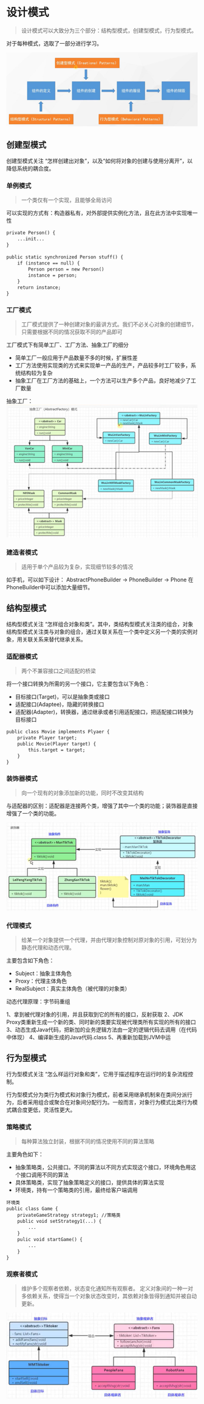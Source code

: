 # 设计模式

>设计模式可以大致分为三个部分：结构型模式，创建型模式，行为型模式。

对于每种模式，选取了一部分进行学习。

![](./1.png)


## 创建型模式
创建型模式关注 “怎样创建出对象”，以及“如何将对象的创建与使用分离开”，以降低系统的耦合度。

### 单例模式
>一个类仅有一个实现，且能够全局访问

可以实现的方式有：构造器私有，对外部提供实例化方法，且在此方法中实现唯一性

```
private Person() {
    ...init...
}

public static synchronized Person stuff() {
    if (instance == null) {
        Person person = new Person()
        instance = person;
    }
    return instance;
}
```

### 工厂模式
>工厂模式提供了一种创建对象的最讲方式。我们不必关心对象的创建细节，只需要根据不同的情况获取不同的产品即可

工厂模式下有简单工厂、工厂方法、抽象工厂的细分
- 简单工厂一般应用于产品数量不多的时候，扩展性差
- 工厂方法使用实现类的方式来实现单一产品的生产，产品较多时工厂较多，系统结构较为复杂
- 抽象工厂在工厂方法的基础上，一个方法可以生产多个产品，良好地减少了工厂数量

抽象工厂：
![](./2.png)

### 建造者模式
>适用于单个产品较为复杂，实现细节较多的情况

如手机，可以如下设计：
AbstractPhoneBuilder -> PhoneBuilder -> Phone
在PhoneBuilder中可以添加大量细节。


## 结构型模式
结构型模式关注 “怎样组合对象和类”。其中，类结构型模式关注类的组合，对象结构型模式关注类与对象的组合，通过关联关系在一个类中定义另一个类的实例对象，用关联关系来替代继承关系。

### 适配器模式
>两个不兼容接口之间适配的桥梁

将一个接口转换为所需的另一个接口，它主要包含以下角色：
- 目标接口(Target)，可以是抽象类或接口
- 适配接口(Adaptee)，隐藏的转换接口
- 适配器(Adapter)，转换器，通过继承或者引用适配接口，把适配接口转换为目标接口

```
public class Movie implements Plyaer {
    private Player target;
    public Movie(Player target) {
        this.target = target;
    }
}
```

### 装饰器模式
>向一个现有的对象添加新的功能，同时不改变其结构

与适配器的区别：适配器是连接两个类，增强了其中一个类的功能；装饰器是直接增强了一个类的功能。

![](./3.png)

### 代理模式
>给某一个对象提供一个代理，并由代理对象控制对原对象的引用，可划分为静态代理和动态代理。

主要包含如下角色：
- Subject：抽象主体角色
- Proxy：代理主体角色
- RealSubject：真实主体角色（被代理的对象类）

动态代理原理：字节码重组

1、拿到被代理对象的引用，并且获取到它的所有的接口，反射获取
2、JDK Proxy类重新生成一个新的类、同时新的类要实现被代理类所有实现的所有的接口
3、动态生成Java代码，把新加的业务逻辑方法由一定的逻辑代码去调用（在代码中体现）
4、编译新生成的Java代码.class
5、再重新加载到JVM中运


## 行为型模式

行为型模式关注 “怎么样运行对象和类”，它用于描述程序在运行时的复杂流程控制。

行为型模式分为类行为模式和对象行为模式，前者采用继承机制来在类间分派行为，后者采用组合或聚合在对象间分配行为。一般而言，对象行为模式比类行为模式耦合度更低，灵活性更大。

### 策略模式
>每种算法独立封装，根据不同的情况使用不同的算法策略

主要角色如下：
- 抽象策略类，公共接口。不同的算法以不同方式实现这个接口，环境角色用这个接口调用不同的算法
- 具体策略类，实现了抽象策略定义的接口，提供具体的算法实现
- 环境类，持有一个策略类的引用，最终给客户端调用

```
环境类
public class Game {
    privateGameStrategy strategy1; //策略类
    public void setStrategy1(...) {
        ...
    }
    pulic void startGame() {
        ...
    }
}
```

### 观察者模式
>维护多个观察者依赖，状态变化通知所有观察者。
定义对象间的一种一对多依赖关系，使得当一个对象状态改变时，其依赖对象皆得到通知并被自动更新。

![](./4.png)

